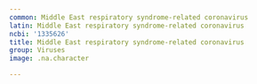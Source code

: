 ```yaml
---
common: Middle East respiratory syndrome-related coronavirus
latin: Middle East respiratory syndrome-related coronavirus
ncbi: '1335626'
title: Middle East respiratory syndrome-related coronavirus
group: Viruses
image: .na.character

---
```

